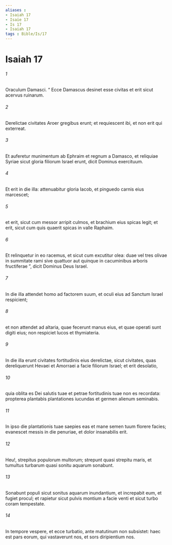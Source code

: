 ```yaml
---
aliases : 
- Isaiah 17
- Isaïe 17
- Is 17
- Isaiah 17
tags : Bible/Is/17
---
```


# Isaiah 17

###### 1
Oraculum Damasci. “ Ecce Damascus desinet esse civitas et erit sicut acervus ruinarum.
###### 2
Derelictae civitates Aroer gregibus erunt; et requiescent ibi, et non erit qui exterreat.
###### 3
Et auferetur munimentum ab Ephraim et regnum a Damasco, et reliquiae Syriae sicut gloria filiorum Israel erunt, dicit Dominus exercituum.
###### 4
Et erit in die illa: attenuabitur gloria Iacob, et pinguedo carnis eius marcescet;
###### 5
et erit, sicut cum messor arripit culmos, et brachium eius spicas legit; et erit, sicut cum quis quaerit spicas in valle Raphaim.
###### 6
Et relinquetur in eo racemus, et sicut cum excutitur olea: duae vel tres olivae in summitate rami sive quattuor aut quinque in cacuminibus arboris fructiferae ”, dicit Dominus Deus Israel.
###### 7
In die illa attendet homo ad factorem suum, et oculi eius ad Sanctum Israel respicient;
###### 8
et non attendet ad altaria, quae fecerunt manus eius, et quae operati sunt digiti eius; non respiciet lucos et thymiateria.
###### 9
In die illa erunt civitates fortitudinis eius derelictae, sicut civitates, quas dereliquerunt Hevaei et Amorraei a facie filiorum Israel; et erit desolatio,
###### 10
quia oblita es Dei salutis tuae et petrae fortitudinis tuae non es recordata: propterea plantabis plantationes iucundas et germen alienum seminabis.
###### 11
In ipso die plantationis tuae saepies eas et mane semen tuum florere facies; evanescet messis in die penuriae, et dolor insanabilis erit.
###### 12
Heu!, strepitus populorum multorum; strepunt quasi strepitu maris, et tumultus turbarum quasi sonitu aquarum sonabunt.
###### 13
Sonabunt populi sicut sonitus aquarum inundantium, et increpabit eum, et fugiet procul; et rapietur sicut pulvis montium a facie venti et sicut turbo coram tempestate.
###### 14
In tempore vespere, et ecce turbatio, ante matutinum non subsistet: haec est pars eorum, qui vastaverunt nos, et sors diripientium nos.
